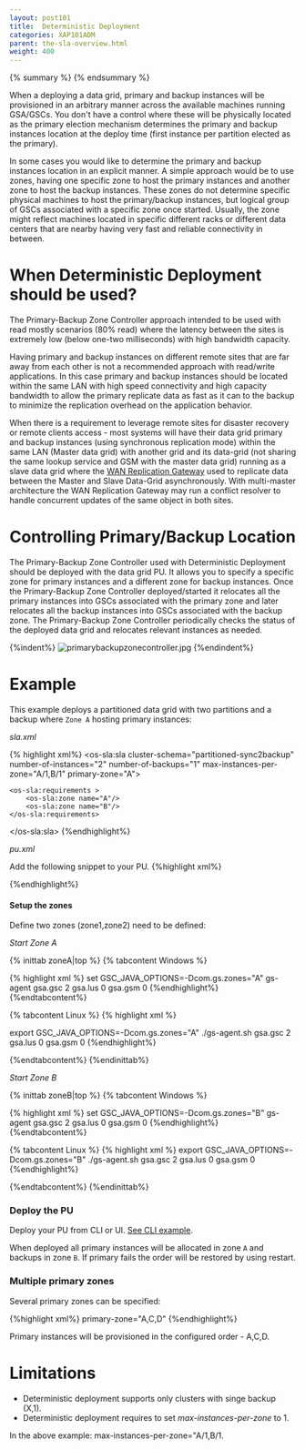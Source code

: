 ```yaml
---
layout: post101
title:  Deterministic Deployment
categories: XAP101ADM
parent: the-sla-overview.html
weight: 400
---
```



{% summary   %} {% endsummary %}


When a deploying a data grid, primary and backup instances will be provisioned in an arbitrary manner across the available machines running GSA/GSCs. You don't have a control where these will be physically located as the primary election mechanism determines the primary and backup instances location at the deploy time (first instance per partition elected as the primary).

In some cases you would like to determine the primary and backup instances location in an explicit manner. A simple approach would be to use zones, having one specific zone to host the primary instances and another zone to host the backup instances. These zones do not determine specific physical machines to host the primary/backup instances, but logical group of GSCs associated with a specific zone once started. Usually, the zone might reflect machines located in specific different racks or different data centers that are nearby having very fast and reliable connectivity in between.

# When Deterministic Deployment should be used?
The Primary-Backup Zone Controller approach intended to be used with read mostly scenarios (80% read) where the latency between the sites is extremely low (below one-two milliseconds) with high bandwidth capacity.

Having primary and backup instances on different remote sites that are far away from each other is not a recommended approach with read/write applications. In this case primary and backup instances should be located within the same LAN with high speed connectivity and high capacity bandwidth to allow the primary replicate data as fast as it can to the backup to minimize the replication overhead on the application behavior.

When there is a requirement to leverage remote sites for disaster recovery or remote clients access - most systems will have their data grid primary and backup instances (using synchronous replication mode) within the same LAN (Master data grid) with another grid and its data-grid (not sharing the same lookup service and GSM with the master data grid) running as a slave data grid where the [WAN Replication Gateway](/sbp/wan-replication-gateway.html) used to replicate data between the Master and Slave Data-Grid asynchronously. With multi-master architecture the WAN Replication Gateway may run a conflict resolver to handle concurrent updates of the same object in both sites.

# Controlling Primary/Backup Location
The Primary-Backup Zone Controller used with Deterministic Deployment should be deployed with the data grid PU. It allows you to specify a specific zone for primary instances and a different zone for backup instances. Once the Primary-Backup Zone Controller deployed/started it relocates all the primary instances into GSCs associated with the primary zone and later relocates all the backup instances into GSCs associated with the backup zone. The Primary-Backup Zone Controller periodically checks the status of the deployed data grid and relocates relevant instances as needed.

{%indent%}
![primarybackupzonecontroller.jpg](/attachment_files/primarybackupzonecontroller.jpg)
{%endindent%}

# Example

This example deploys a partitioned data grid with two partitions and a backup where `Zone A` hosting primary instances:

*sla.xml*

{% highlight xml%}
<os-sla:sla cluster-schema="partitioned-sync2backup"
            number-of-instances="2" number-of-backups="1" max-instances-per-zone="A/1,B/1"
            primary-zone="A">
            
    <os-sla:requirements >
        <os-sla:zone name="A"/>
        <os-sla:zone name="B"/>
    </os-sla:requirements>
    
</os-sla:sla>
{%endhighlight%}

*pu.xml*

Add the following snippet to your PU.
{%highlight xml%}

<bean id="primaryZoneController" class="org.openspaces.pu.sla.PrimaryZoneController" >
<property name="primaryZone" value="A" />
</bean>

{%endhighlight%}

#### Setup the zones

Define two zones (zone1,zone2) need to be defined:

*Start Zone A*

{% inittab zoneA|top %}
{% tabcontent Windows %}

{% highlight xml %}
set GSC_JAVA_OPTIONS=-Dcom.gs.zones="A"
gs-agent gsa.gsc 2 gsa.lus 0 gsa.gsm 0
{%endhighlight%}
{%endtabcontent%}

{% tabcontent Linux %}
{% highlight xml %}

export GSC_JAVA_OPTIONS=-Dcom.gs.zones="A"
./gs-agent.sh gsa.gsc 2 gsa.lus 0 gsa.gsm 0
{%endhighlight%}

{%endtabcontent%}
{%endinittab%}

*Start Zone B*

{% inittab zoneB|top %}
{% tabcontent Windows %}

{% highlight xml %}
set GSC_JAVA_OPTIONS=-Dcom.gs.zones="B"
gs-agent gsa.gsc 2 gsa.lus 0 gsa.gsm 0
{%endhighlight%}
{%endtabcontent%}

{% tabcontent Linux %}
{% highlight xml %}
export GSC_JAVA_OPTIONS=-Dcom.gs.zones="B"
./gs-agent.sh gsa.gsc 2 gsa.lus 0 gsa.gsm 0
{%endhighlight%}

{%endtabcontent%}
{%endinittab%}

### Deploy the PU

Deploy your PU from CLI or UI.
[See CLI example]({%currentadmurl%}/deploy-command-line-interface.html#deploy-pu).

When deployed all primary instances will be allocated in zone `A` and backups in zone `B`. If primary fails the order will be restored by using restart.

### Multiple primary zones

Several primary zones can be specified:

{%highlight xml%}
primary-zone="A,C,D"
{%endhighlight%}

Primary instances will be provisioned in the configured order - A,C,D.

# Limitations

* Deterministic deployment supports only clusters with singe backup (X,1).
* Deterministic deployment requires to set _max-instances-per-zone_ to 1.

In the above example: max-instances-per-zone="A/1,B/1.



